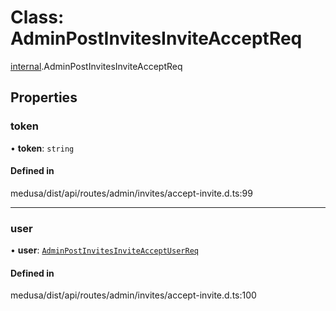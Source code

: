 # Class: AdminPostInvitesInviteAcceptReq

[internal](../modules/internal-10.md).AdminPostInvitesInviteAcceptReq

## Properties

### token

• **token**: `string`

#### Defined in

medusa/dist/api/routes/admin/invites/accept-invite.d.ts:99

___

### user

• **user**: [`AdminPostInvitesInviteAcceptUserReq`](internal-10.AdminPostInvitesInviteAcceptUserReq.md)

#### Defined in

medusa/dist/api/routes/admin/invites/accept-invite.d.ts:100

